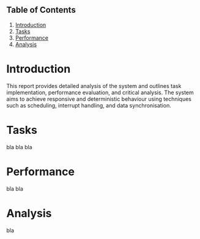 
## Table of Contents

1. [Introduction](#introduction)
2. [Tasks](#tasks)
3. [Performance](#performance)
4. [Analysis](#analysis)

# Introduction
This report provides detailed analysis of the system and outlines task implementation, performance evaluation, and critical analysis. The system aims to achieve responsive and deterministic behaviour using techniques such as scheduling, interrupt handling, and data synchronisation.

# Tasks
bla bla bla

# Performance
bla bla 

# Analysis
bla